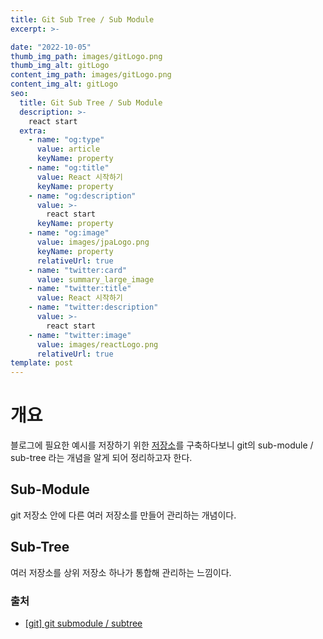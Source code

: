 ```yaml
---
title: Git Sub Tree / Sub Module
excerpt: >-

date: "2022-10-05"
thumb_img_path: images/gitLogo.png
thumb_img_alt: gitLogo
content_img_path: images/gitLogo.png
content_img_alt: gitLogo
seo:
  title: Git Sub Tree / Sub Module
  description: >-
    react start
  extra:
    - name: "og:type"
      value: article
      keyName: property
    - name: "og:title"
      value: React 시작하기
      keyName: property
    - name: "og:description"
      value: >-
        react start
      keyName: property
    - name: "og:image"
      value: images/jpaLogo.png
      keyName: property
      relativeUrl: true
    - name: "twitter:card"
      value: summary_large_image
    - name: "twitter:title"
      value: React 시작하기
    - name: "twitter:description"
      value: >-
        react start
    - name: "twitter:image"
      value: images/reactLogo.png
      relativeUrl: true
template: post
---
```



# 개요
블로그에 필요한 예시를 저장하기 위한 [저장소](https://github.com/sysnar/blog-codes)를 구축하다보니 git의 sub-module / sub-tree 라는 개념을 알게 되어 정리하고자 한다.

## Sub-Module 
git 저장소 안에 다른 여러 저장소를 만들어 관리하는 개념이다.

## Sub-Tree
여러 저장소를 상위 저장소 하나가 통합해 관리하는 느낌이다.

### 출처 
- [[git] git submodule / subtree](https://jammdev.tistory.com/111)